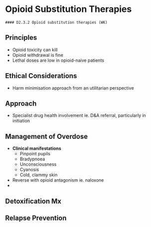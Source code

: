 # Opioid Substitution Therapies

```
#### D2.3.2 Opioid substitution therapies (WK)
```

## Principles
- Opioid toxicity can kill
- Opioid withdrawal is fine
- Lethal doses are low in opioid-naive patients

## Ethical Considerations
- Harm minimisation approach from an utilitarian perspective

## Approach
- Specialist drug health involvement ie. D&A referral, particularly in initiation

## Management of Overdose
- **Clinical manifestations**
  - Pinpoint pupils
  - Bradypnoea
  - Unconsciousness
  - Cyanosis
  - Cold, clammy skin
- Reverse with opioid antagonism ie. naloxone
- 

## Detoxification Mx

## Relapse Prevention